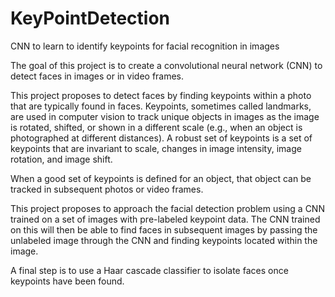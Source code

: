 # KeyPointDetection
CNN to learn to identify keypoints for facial recognition in images

The goal of this project is to create a convolutional neural network (CNN) to detect faces in images or in video frames. 

This project proposes to detect faces by finding keypoints within a photo that are typically found in faces. Keypoints, sometimes called landmarks, are used in computer vision to track unique objects in images as the image is rotated, shifted, or shown in a different scale (e.g., when an object is photographed at different distances). A robust set of keypoints is a set of keypoints that are invariant to scale, changes in image intensity, image rotation, and image shift. 

When a good set of keypoints is defined for an object, that object can be tracked in subsequent photos or video frames. 

This project proposes to approach the facial detection problem using a CNN trained on a set of images with pre-labeled keypoint data. The CNN trained on this will then be able to find faces in subsequent images by passing the unlabeled image through the CNN and finding keypoints located within the image. 

A final step is to use a Haar cascade classifier to isolate faces once keypoints have been found.
